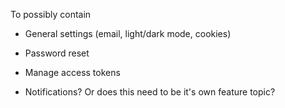 
To possibly contain

-   General settings (email, light/dark mode, cookies)

-   Password reset

-   Manage access tokens

-   Notifications? Or does this need to be it's own feature topic?


